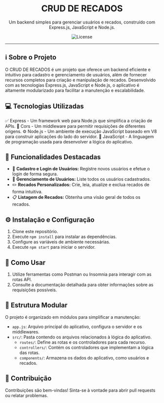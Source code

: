 <h1 align="center">CRUD DE RECADOS</h1>

<p align="center">
  Um backend simples para gerenciar usuários e recados, construído com Express.js, JavaScript e Node.js.
</p>

<div align="center">
  <img alt="License" src="https://img.shields.io/badge/license-MIT-blue">
</div>

<hr>

## ℹ️ Sobre o Projeto

O CRUD DE RECADOS é um projeto que oferece um backend eficiente e intuitivo para cadastro e gerenciamento de usuários, além de fornecer recursos completos para criação e manipulação de recados. Desenvolvido com as tecnologias Express.js, JavaScript e Node.js, o aplicativo é altamente modularizado para facilitar a manutenção e escalabilidade.

## :computer: Tecnologias Utilizadas

:white_check_mark: Express - Um framework web para Node.js que simplifica a criação de APIs.
:arrows_counterclockwise: Cors - Um middleware para permitir requisições de diferentes origens.
:gear: Node.js - Um ambiente de execução JavaScript baseado em V8 para construir aplicações do lado do servidor.
:memo: JavaScript - A linguagem de programação usada para desenvolver a lógica do aplicativo.

## :memo: Funcionalidades Destacadas

- :bust_in_silhouette: **Cadastro e Login de Usuários:** Registre novos usuários e efetue o login de forma segura.
- :scroll: **Gerenciamento de Usuários:** Liste todos os usuários cadastrados.
- :pencil2: **Recados Personalizados:** Crie, leia, atualize e exclua recados de forma intuitiva.
- :clipboard: **Listagem de Recados:** Obtenha uma visão geral de todos os recados.

## :gear: Instalação e Configuração

1. Clone este repositório.
2. Execute `npm install` para instalar as dependências.
3. Configure as variáveis de ambiente necessárias.
4. Execute `npm start` para iniciar o servidor.

## :rocket: Como Usar

1. Utilize ferramentas como Postman ou Insomnia para interagir com as rotas API.
2. Consulte a documentação detalhada para obter informações sobre as requisições possíveis.

## :file_folder: Estrutura Modular

O projeto é organizado em módulos para simplificar a manutenção:

- `app.js`: Arquivo principal do aplicativo, configura o servidor e os middlewares.
- `src/`: Pasta contendo os arquivos relacionados à lógica do aplicativo.
  - `routes/`: Define as rotas e os controladores para cada recurso.
  - `controllers/`: Contém os controladores que implementam a lógica das rotas.
  - `components/`: Armazena os dados do aplicativo, como usuários e recados.

## :busts_in_silhouette: Contribuição

Contribuições são bem-vindas! Sinta-se à vontade para abrir pull requests ou relatar problemas.
